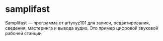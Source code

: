 # samplifast
Samplifast — программа от artyxyz101 для записи, редактирования, сведения, мастеринга и вывода аудио. Это пример цифровой звуковой рабочей станции
